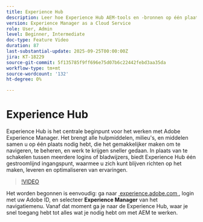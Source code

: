 ```yaml
---
title: Experience Hub
description: Leer hoe Experience Hub AEM-tools en -bronnen op één plaats centraliseert, zodat u sneller kunt werken en betere ervaringen kunt bieden.
version: Experience Manager as a Cloud Service
role: User, Admin
level: Beginner, Intermediate
doc-type: Feature Video
duration: 87
last-substantial-update: 2025-09-25T00:00:00Z
jira: KT-18229
source-git-commit: 5f135785f9ff696e75d07b6c22442febd3aa35da
workflow-type: tm+mt
source-wordcount: '132'
ht-degree: 0%

---
```



# Experience Hub

Experience Hub is het centrale beginpunt voor het werken met Adobe Experience Manager. Het brengt alle hulpmiddelen, milieu&#39;s, en middelen samen u op één plaats nodig hebt, die het gemakkelijker maken om te navigeren, te beheren, en werk te krijgen sneller gedaan. In plaats van te schakelen tussen meerdere logins of bladwijzers, biedt Experience Hub één gestroomlijnd ingangspunt, waarmee u zich kunt blijven richten op het maken, leveren en optimaliseren van ervaringen.

>[!VIDEO](https://video.tv.adobe.com/v/3475252/?learn=on&enablevpops&captions=dut)

Het worden begonnen is eenvoudig: ga naar [&#x200B; experience.adobe.com &#x200B;](https://experience.adobe.com), login met uw Adobe ID, en selecteer **Experience Manager** van het navigatiemenu. Vanaf dat moment ga je naar de Experience Hub, waar je snel toegang hebt tot alles wat je nodig hebt om met AEM te werken.

